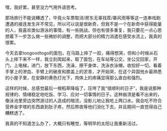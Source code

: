 嘿，我好累，甚至没力气用外语思考。

那场旅行不能说糟透了，毕竟火车票取消/房东无辜找茬/暴风雨等等这一连串戏剧遭遇的接连发生并不常见，所以可以说是很新奇，但我不是一个在新奇中获得能量的人，我喜欢类似游泳的事情，有一些挑战，但也有很多重复，我只要花一点心思想着下一步怎么做一些微妙的调整，而把大部分的精力消遣在感受水流上，我真的很累。

今天去拿toogoodtogo的面包，在马路上摔了一跤，痛得想哭，但和小时候从石头上摔下来不一样，我立刻爬起来，取了面包，在车站等公交，坐公交回家，开门，上电梯，进门，放下东西，洗澡，擦干身体，洗泳衣泳帽，收拾好一切，看着手掌上的渗血、手臂上的破皮和膝盖上的淤青，才开始哭，在这个异国他乡最熟悉的小屋子里，在安静的黄色灯光下，肉体上的疼痛显得那么直白和强烈。

这样的时候，总感觉最后一根稻草降临了，压垮了我“很顺利的日子”，我是说那种规律的、情绪稳定地吃饭、学习、应对一切事情的日子。这种崩溃是看不出来的，像泳池里旁边突然游过的人造成的暗流，没影儿地让我呛上两口水。我会吃不符合营养金字塔的东西直到肚子疼，然后熬夜等他们消化下去，并且期间一直觉得自己糟糕透了。

我真的不知道怎么办了，大概只有睡觉，等明早的太阳让我重新活过。
